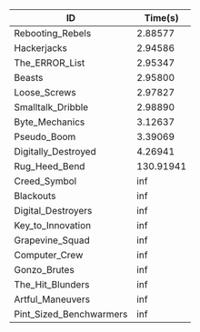 |ID|Time(s)|
|-|-|
|Rebooting_Rebels|2.88577|
|Hackerjacks|2.94586|
|The_ERROR_List|2.95347|
|Beasts|2.95800|
|Loose_Screws|2.97827|
|Smalltalk_Dribble|2.98890|
|Byte_Mechanics|3.12637|
|Pseudo_Boom|3.39069|
|Digitally_Destroyed|4.26941|
|Rug_Heed_Bend|130.91941|
|Creed_Symbol|inf|
|Blackouts|inf|
|Digital_Destroyers|inf|
|Key_to_Innovation|inf|
|Grapevine_Squad|inf|
|Computer_Crew|inf|
|Gonzo_Brutes|inf|
|The_Hit_Blunders|inf|
|Artful_Maneuvers|inf|
|Pint_Sized_Benchwarmers|inf|
